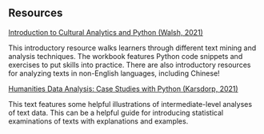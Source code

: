 ## Resources

[Introduction to Cultural Analytics and Python (Walsh, 2021)](https://melaniewalsh.github.io/Intro-Cultural-Analytics/welcome.html)

This introductory resource walks learners through different text mining and analysis techniques. The workbook features Python code snippets and exercises to put skills into practice. There are also introductory resources for analyzing texts in non-English languages, including Chinese!

[Humanities Data Analysis: Case Studies with Python (Karsdorp, 2021)](https://newcatalog.library.cornell.edu/catalog/15277992)

This text features some helpful illustrations of intermediate-level analyses of text data. This can be a helpful guide for introducing statistical examinations of texts with explanations and examples.
